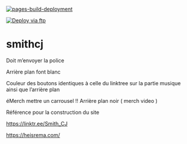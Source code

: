 [![pages-build-deployment](https://github.com/CardinPatson/smithcj/actions/workflows/pages/pages-build-deployment/badge.svg?branch=master)](https://github.com/CardinPatson/smithcj/actions/workflows/pages/pages-build-deployment)

[![Deploy via ftp](https://github.com/CardinPatson/smithcj/actions/workflows/ftp_transfert.yml/badge.svg)](https://github.com/CardinPatson/smithcj/actions/workflows/ftp_transfert.yml)

# smithcj

Doit m’envoyer la police

Arrière plan font blanc

Couleur des boutons identiques à celle du linktree sur la partie musique ainsi
que l’arrière plan

éMerch mettre un carrousel !! Arrière plan noir ( merch video )

Référence pour la construction du site

https://linktr.ee/Smith_CJ

https://heisrema.com/
